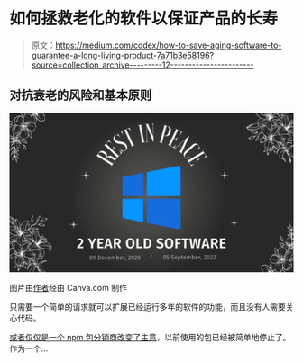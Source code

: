 # 如何拯救老化的软件以保证产品的长寿

> 原文：<https://medium.com/codex/how-to-save-aging-software-to-guarantee-a-long-living-product-7a71b3e58196?source=collection_archive---------12----------------------->

## 对抗衰老的风险和基本原则

![](img/50ea978f0b9f16af66d6ea62d364b160.png)

图片由[作者](http://www.arnoldcode.com)经由 Canva.com 制作

只需要一个简单的请求就可以扩展已经运行多年的软件的功能，而且没有人需要关心代码。

[或者仅仅是一个 npm 包分销商改变了主意](https://www.theregister.com/2016/03/23/npm_left_pad_chaos/)，以前使用的包已经被简单地停止了。作为一个…